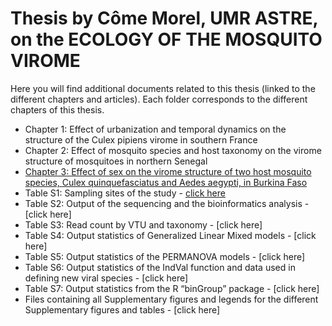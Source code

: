 # Thesis by Côme Morel, UMR ASTRE, on the ECOLOGY OF THE MOSQUITO VIROME
Here you will find additional documents related to this thesis (linked to the different chapters and articles). 
Each folder corresponds to the different chapters of this thesis. 
 - Chapter 1: Effect of urbanization and temporal dynamics on the structure of the Culex pipiens virome in southern France
 - Chapter 2: Effect of mosquito species and host taxonomy on the virome structure of mosquitoes in northern Senegal
 -  [Chapter 3: Effect of sex on the virome structure of two host mosquito species, Culex quinquefasciatus and Aedes aegypti, in Burkina Faso](https://github.com/ComeMorel/Thesis/tree/main/Chapter%203%3A%20Effect%20of%20the%20sex)
   - Table S1: Sampling sites of the study - [click here](https://github.com/ComeMorel/Thesis/blob/main/Chapter%203%3A%20Effect%20of%20the%20sex/Table_S1-Sampling%20sites%20of%20the%20study.csv)
   - Table S2: Output of the sequencing and the bioinformatics analysis - [click here]
   - Table S3: Read count by VTU and taxonomy - [click here]
   - Table S4: Output statistics of Generalized Linear Mixed models - [click here]
   - Table S5: Output statistics of the PERMANOVA models - [click here]
   - Table S6: Output statistics of the IndVal function and data used in defining new viral species - [click here]
   - Table S7: Output statistics from the R “binGroup” package - [click here]
   - Files containing all Supplementary figures and legends for the different Supplementary figures and tables - [click here]
